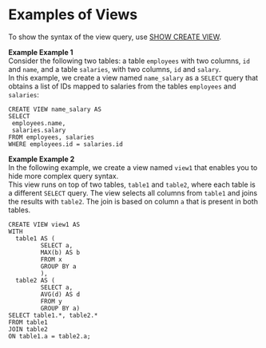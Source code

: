 # Examples of Views<a name="views-examples"></a>

To show the syntax of the view query, use [SHOW CREATE VIEW](show-create-view.md)\.

**Example Example 1**  
Consider the following two tables: a table `employees` with two columns, `id` and `name`, and a table `salaries`, with two columns, `id` and `salary`\.   
In this example, we create a view named `name_salary` as a `SELECT` query that obtains a list of IDs mapped to salaries from the tables `employees` and `salaries`:  

```
CREATE VIEW name_salary AS
SELECT
 employees.name, 
 salaries.salary 
FROM employees, salaries 
WHERE employees.id = salaries.id
```

**Example Example 2**  
In the following example, we create a view named `view1` that enables you to hide more complex query syntax\.   
This view runs on top of two tables, `table1` and `table2`, where each table is a different `SELECT` query\. The view selects all columns from `table1` and joins the results with `table2`\. The join is based on column `a` that is present in both tables\.  

```
CREATE VIEW view1 AS
WITH
  table1 AS (
         SELECT a, 
         MAX(b) AS b 
         FROM x 
         GROUP BY a
         ),
  table2 AS (
         SELECT a, 
         AVG(d) AS d 
         FROM y 
         GROUP BY a)
SELECT table1.*, table2.*
FROM table1
JOIN table2 
ON table1.a = table2.a;
```